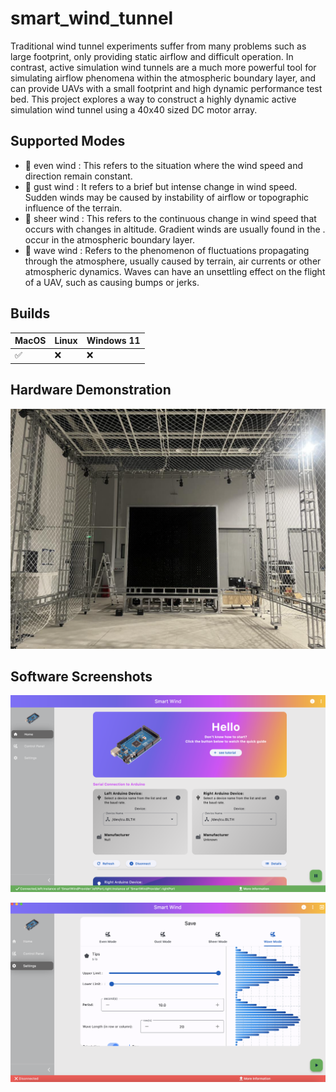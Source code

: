 # smart_wind_tunnel

Traditional wind tunnel experiments suffer from many problems such as large footprint, only providing static airflow and difficult operation. In contrast, active simulation wind tunnels are a much more powerful tool for simulating airflow phenomena within the atmospheric boundary layer, and can provide UAVs with a small footprint and high dynamic performance test bed. This project explores a way to construct a highly dynamic active simulation wind tunnel using a 40x40 sized DC motor array.

## Supported Modes

- 💨 even wind : This refers to the situation where the wind speed and direction remain constant.
- 💨 gust wind : It refers to a brief but intense change in wind speed. Sudden winds may be caused by instability of airflow or topographic
influence of the terrain.
- 💨 sheer wind : This refers to the continuous change in wind speed that occurs with changes in altitude. Gradient winds are usually found in the . occur in the atmospheric boundary layer.
- 💨 wave wind : Refers to the phenomenon of fluctuations propagating through the atmosphere, usually caused by terrain, air currents or other atmospheric dynamics. Waves can have an unsettling effect on the flight of a UAV, such as causing bumps or jerks.

## Builds

| MacOS | Linux | Windows 11 |
| ----- | ----- | ---------- |
| ✅     | ❌     | ❌        |


## Hardware Demonstration 

![Wind Tunnel Preview](pictures/wind_tunnel.png)

## Software Screenshots

![Screenshot 1](pictures/software_screenshot0.png)

![Screenshot 2](pictures/software_screenshot1.png)
